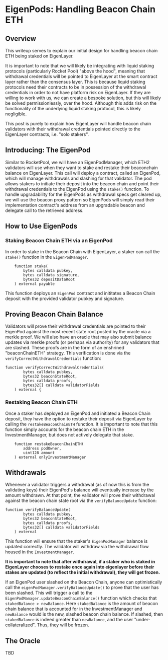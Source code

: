 
# EigenPods: Handling Beacon Chain ETH

## Overview

This writeup serves to explain our initial design for handling beacon chain ETH being staked on EigenLayer.

It is important to note that we will likely be integrating with liquid staking protocols (particularly Rocket Pool) "above the hood", meaning that withdrawal credentials will be pointed to EigenLayer at the smart contract layer rather than the consensus layer. This is because liquid staking protocols need their contracts to be in possession of the withdrawal credentials in order to not have platform risk on EigenLayer. If they are willing to work with us, we can create a bespoke solution, but this will likely be solved permissionlessly, over the hood. Although this adds risk on the functionality of the underlying liquid staking protocol, this is likely negligible.

This post is purely to explain how EigenLayer will handle beacon chain validators with their withdrawal credentials pointed directly to the EigenLayer contracts, i.e. "solo stakers".

## Introducing: The EigenPod

Similar to RocketPool, we will have an EigenPodManager, which ETH2 validators will use when they want to stake and restake their beaconchain balance on EigenLayer. This call will deploy a contract,  called an EigenPod, which will manage withdrawals and slashing for that validator. The pod allows stakers to initiate their deposit into the beacon chain and point their withdrawal credentials to the EigenPod using the `stake()` function.
To handle upgradability for the EigenPods as withdrawal specs get cleared up, we will use the beacon proxy pattern so EigenPods will simply read their implementation contract's address from an upgradable beacon and delegate call to the retrieved address.


## How to Use EigenPods 

### Staking Beacon Chain ETH via an EigenPod
In order to stake in the Beacon Chain with EigenLayer, a staker can call the `stake()` function in the `EigenPodManager`. 
```solidity=
    function stake(
        bytes calldata pubkey, 
        bytes calldata signature, 
        bytes32 depositDataRoot
    ) external payable
```
This function deploys an `EigenPod` contract and inititates a Beacon Chain deposit with the provided validator pubkey and signature.  

## Proving Beacon Chain Balance
Validators will prove their withdrawal credentials are pointed to their EigenPod against the most recent state root posted by the oracle via a merkle proof. We will also have an oracle that may also submit balance updates via merkle proofs (or perhaps via authority) for any validators that are slashed. These proofs are in the form of an enshrined "beaconChainETH" strategy.  This verification is done via the `verifyCorrectWithdrawalCredentials` function:

```solidity=
function verifyCorrectWithdrawalCredentials(
        bytes calldata pubkey, 
        bytes32 beaconStateRoot, 
        bytes calldata proofs, 
        bytes32[] calldata validatorFields
    ) external {
```
### Restaking Beacon Chain ETH
Once a staker has deployed an EigenPod and initiated a Beacon Chain deposit, they have the option to restake their deposit via EigenLayer by calling the `restakeBeaconChainETH` function.  It is important to note that this function simply accounts for the beacon chain ETH in the InvestmentManager, but does not actively delegate that stake.  

```solidity=
    function restakeBeaconChainETH(
        address podOwner, 
        uint128 amount
    ) external onlyInvestmentManager
```



## Withdrawals

Whenever a validator triggers a withdrawal (as of now this is from the validating keys) their EigenPod's balance will eventually increase by the amount withdrawn. At that point, the validator will prove their withdrawal against the beacon chain state root via the `verifyBalanceUpdate` function:
```solidity=
function verifyBalanceUpdate(
        bytes calldata pubkey, 
        bytes32 beaconStateRoot, 
        bytes calldata proofs, 
        bytes32[] calldata validatorFields
    ) external
```
This function will ensure that the staker's `EigenPodManager` balance is updated correctly.  The validator will withdraw via the withdrawal flow housed in the `InvestmentManager`.  

**It is important to note that after withdrawal, if a staker who is staked in EigenLayer chooses to restake once again into eigenlayer before their stakes are updated (to reflect the initial withdrawal), they will get frozen.**

If an EigenPod user slashed on the Beacon Chain, anyone can optimistically call the `eigenPodManager.verifyBalanceUpdate()` to prove that the user has been slashed. This will trigger a call to the `EigenPodManager.updateBeaconChainBalance()` function which checks that `stakedBalance > newBalance`. Here `stakedBalance` is the amount of beacon chain balance that is accounted for in the InvestmentManager and `newBalance` would is the new, slashed beacon chain balance.  If slashed, then `stakedBalance` is indeed greater than `newBalance`, and the user "under-collateralized". Thus, they will be frozen.  

## The Oracle

TBD
